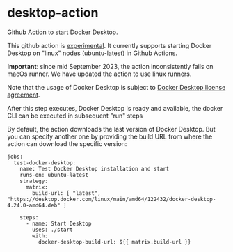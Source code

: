 # desktop-action

Github Action to start Docker Desktop.

This github action is [experimental](https://docs.docker.com/release-lifecycle/#experimental).
It currently supports starting Docker Desktop on "linux" nodes (ubuntu-latest) in Github Actions.

**Important**: since mid September 2023, the action inconsistently fails on macOs runner. We have updated the action to use linux runners.

Note that the usage of Docker Desktop is subject to [Docker Desktop license agreement](https://docs.docker.com/subscription/desktop-license/).

After this step executes, Docker Desktop is ready and available, the docker CLI can be executed in subsequent "run" steps

By default, the action downloads the last version of Docker Desktop. But you can specify another one by providing the build URL from where the action can download the specific version:

```
jobs:
  test-docker-desktop:
    name: Test Docker Desktop installation and start
    runs-on: ubuntu-latest
    strategy:
      matrix:
        build-url: [ "latest", "https://desktop.docker.com/linux/main/amd64/122432/docker-desktop-4.24.0-amd64.deb" ]

    steps:
      - name: Start Desktop
        uses: ./start
        with:
          docker-desktop-build-url: ${{ matrix.build-url }}
```
